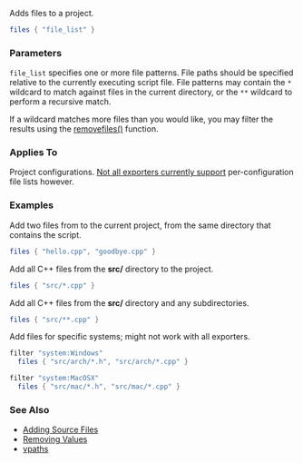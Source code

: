Adds files to a project.

```lua
files { "file_list" }
```

### Parameters ###

`file_list` specifies one or more file patterns. File paths should be specified relative to the currently executing script file. File patterns may contain the `*` wildcard to match against files in the current directory, or the `**` wildcard to perform a recursive match.

If a wildcard matches more files than you would like, you may filter the results using the [removefiles()](Removing-Values.md) function.

### Applies To ###

Project configurations. [Not all exporters currently support](Feature-Matrix.md) per-configuration file lists however.

### Examples ###

Add two files from to the current project, from the same directory that contains the script.

```lua
files { "hello.cpp", "goodbye.cpp" }
```

Add all C++ files from the **src/** directory to the project.

```lua
files { "src/*.cpp" }
```

Add all C++ files from the **src/** directory and any subdirectories.

```lua
files { "src/**.cpp" }
```

Add files for specific systems; might not work with all exporters.

```lua
filter "system:Windows"
  files { "src/arch/*.h", "src/arch/*.cpp" }

filter "system:MacOSX"
  files { "src/mac/*.h", "src/mac/*.cpp" }
```


### See Also ###

* [Adding Source Files](Adding-Source-Files.md)
* [Removing Values](Removing-Values.md)
* [vpaths](vpaths.md)
